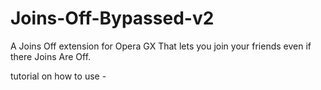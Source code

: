 # Joins-Off-Bypassed-v2
A Joins Off extension for Opera GX That lets you join your friends even if there Joins Are Off.

tutorial on how to use - 
